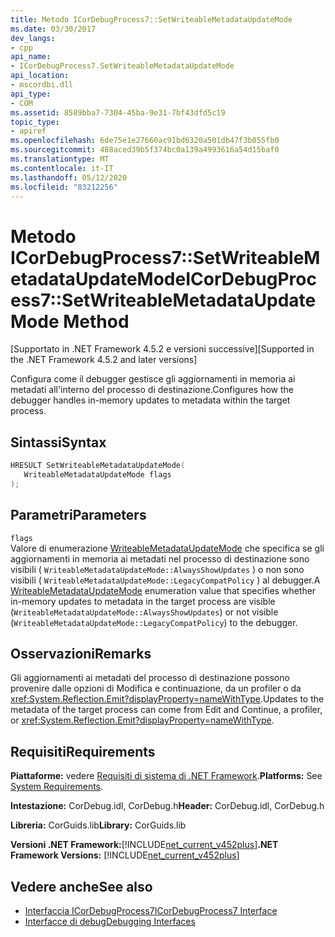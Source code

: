 ```yaml
---
title: Metodo ICorDebugProcess7::SetWriteableMetadataUpdateMode
ms.date: 03/30/2017
dev_langs:
- cpp
api_name:
- ICorDebugProcess7.SetWriteableMetadataUpdateMode
api_location:
- mscordbi.dll
api_type:
- COM
ms.assetid: 8589bba7-7304-45ba-9e31-7bf43dfd5c19
topic_type:
- apiref
ms.openlocfilehash: 6de75e1e27660ac91bd6320a501db47f3b055fb0
ms.sourcegitcommit: 488aced39b5f374bc0a139a4993616a54d15baf0
ms.translationtype: MT
ms.contentlocale: it-IT
ms.lasthandoff: 05/12/2020
ms.locfileid: "83212256"
---
```

# <a name="icordebugprocess7setwriteablemetadataupdatemode-method"></a><span data-ttu-id="fd8e4-102">Metodo ICorDebugProcess7::SetWriteableMetadataUpdateMode</span><span class="sxs-lookup"><span data-stu-id="fd8e4-102">ICorDebugProcess7::SetWriteableMetadataUpdateMode Method</span></span>
<span data-ttu-id="fd8e4-103">[Supportato in .NET Framework 4.5.2 e versioni successive]</span><span class="sxs-lookup"><span data-stu-id="fd8e4-103">[Supported in the .NET Framework 4.5.2 and later versions]</span></span>  
  
 <span data-ttu-id="fd8e4-104">Configura come il debugger gestisce gli aggiornamenti in memoria ai metadati all'interno del processo di destinazione.</span><span class="sxs-lookup"><span data-stu-id="fd8e4-104">Configures how the debugger handles in-memory updates to metadata within the target process.</span></span>  
  
## <a name="syntax"></a><span data-ttu-id="fd8e4-105">Sintassi</span><span class="sxs-lookup"><span data-stu-id="fd8e4-105">Syntax</span></span>  
  
```cpp
HRESULT SetWriteableMetadataUpdateMode(  
   WriteableMetadataUpdateMode flags  
);  
```  
  
## <a name="parameters"></a><span data-ttu-id="fd8e4-106">Parametri</span><span class="sxs-lookup"><span data-stu-id="fd8e4-106">Parameters</span></span>  
 `flags`  
 <span data-ttu-id="fd8e4-107">Valore di enumerazione [WriteableMetadataUpdateMode](writeablemetadataupdatemode-enumeration.md) che specifica se gli aggiornamenti in memoria ai metadati nel processo di destinazione sono visibili ( `WriteableMetadataUpdateMode::AlwaysShowUpdates` ) o non sono visibili ( `WriteableMetadataUpdateMode::LegacyCompatPolicy` ) al debugger.</span><span class="sxs-lookup"><span data-stu-id="fd8e4-107">A [WriteableMetadataUpdateMode](writeablemetadataupdatemode-enumeration.md) enumeration value that specifies whether in-memory updates to metadata in the target process are visible (`WriteableMetadataUpdateMode::AlwaysShowUpdates`) or not visible (`WriteableMetadataUpdateMode::LegacyCompatPolicy`) to the debugger.</span></span>  
  
## <a name="remarks"></a><span data-ttu-id="fd8e4-108">Osservazioni</span><span class="sxs-lookup"><span data-stu-id="fd8e4-108">Remarks</span></span>  
 <span data-ttu-id="fd8e4-109">Gli aggiornamenti ai metadati del processo di destinazione possono provenire dalle opzioni di Modifica e continuazione, da un profiler o da <xref:System.Reflection.Emit?displayProperty=nameWithType>.</span><span class="sxs-lookup"><span data-stu-id="fd8e4-109">Updates to the metadata of the target process can come from Edit and Continue, a profiler, or <xref:System.Reflection.Emit?displayProperty=nameWithType>.</span></span>  
  
## <a name="requirements"></a><span data-ttu-id="fd8e4-110">Requisiti</span><span class="sxs-lookup"><span data-stu-id="fd8e4-110">Requirements</span></span>  
 <span data-ttu-id="fd8e4-111">**Piattaforme:** vedere [Requisiti di sistema di .NET Framework](../../get-started/system-requirements.md).</span><span class="sxs-lookup"><span data-stu-id="fd8e4-111">**Platforms:** See [System Requirements](../../get-started/system-requirements.md).</span></span>  
  
 <span data-ttu-id="fd8e4-112">**Intestazione:** CorDebug.idl, CorDebug.h</span><span class="sxs-lookup"><span data-stu-id="fd8e4-112">**Header:** CorDebug.idl, CorDebug.h</span></span>  
  
 <span data-ttu-id="fd8e4-113">**Libreria:** CorGuids.lib</span><span class="sxs-lookup"><span data-stu-id="fd8e4-113">**Library:** CorGuids.lib</span></span>  
  
 <span data-ttu-id="fd8e4-114">**Versioni .NET Framework:**[!INCLUDE[net_current_v452plus](../../../../includes/net-current-v452plus-md.md)]</span><span class="sxs-lookup"><span data-stu-id="fd8e4-114">**.NET Framework Versions:** [!INCLUDE[net_current_v452plus](../../../../includes/net-current-v452plus-md.md)]</span></span>  
  
## <a name="see-also"></a><span data-ttu-id="fd8e4-115">Vedere anche</span><span class="sxs-lookup"><span data-stu-id="fd8e4-115">See also</span></span>

- [<span data-ttu-id="fd8e4-116">Interfaccia ICorDebugProcess7</span><span class="sxs-lookup"><span data-stu-id="fd8e4-116">ICorDebugProcess7 Interface</span></span>](icordebugprocess7-interface.md)
- [<span data-ttu-id="fd8e4-117">Interfacce di debug</span><span class="sxs-lookup"><span data-stu-id="fd8e4-117">Debugging Interfaces</span></span>](debugging-interfaces.md)
